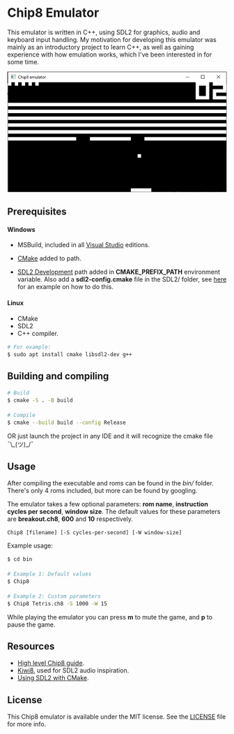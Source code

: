 ﻿# Chip8 Emulator
This emulator is written in C++, using SDL2 for graphics, audio and keyboard input handling. 
My motivation for developing this emulator was mainly as an introductory project to learn C++,
as well as gaining experience with how emulation works, which I've been interested in for some time.

![Image of emulator running Breakout game](images/gameplay.png)

## Prerequisites 

#### Windows
- MSBuild, included in all [Visual Studio](https://visualstudio.microsoft.com/) editions.

- [CMake](https://cmake.org/) added to path.

- [SDL2 Development](https://www.libsdl.org/download-2.0.php) path added in **CMAKE_PREFIX_PATH** environment variable.
Also add a **sdl2-config.cmake** file in the SDL2/ folder, see [here](https://trenki2.github.io/blog/2017/06/02/using-sdl2-with-cmake/)
for an example on how to do this.

#### Linux
- CMake
- SDL2
- C++ compiler.

```bash
# For example:
$ sudo apt install cmake libsdl2-dev g++
```

## Building and compiling
```bash
# Build
$ cmake -S . -B build

# Compile
$ cmake --build build --config Release	
```

OR just launch the project in any IDE and it will recognize the cmake file ¯\\\_(ツ)\_/¯
## Usage
After compiling the executable and roms can be found in the *bin/* folder. There's only 4 roms included,
but more can be found by googling. 

The emulator takes a few optional parameters: **rom name**, 
**instruction cycles per second**, **window size**. The default values for these
parameters are **breakout.ch8**, **600** and **10** respectively.
```
Chip8 [filename] [-S cycles-per-second] [-W window-size]
```

Example usage:
```bash
$ cd bin

# Example 1: Default values
$ Chip8

# Example 2: Custom parameters
$ Chip8 Tetris.ch8 -S 1000 -W 15
```


While playing the emulator you can press **m** to mute the game, and **p** to pause the game.

## Resources
- [High level Chip8 guide](https://tobiasvl.github.io/blog/write-a-chip-8-emulator/).
- [Kiwi8](https://github.com/tomdaley92/kiwi-8), used for SDL2 audio inspiration.
- [Using SDL2 with CMake](https://trenki2.github.io/blog/2017/06/02/using-sdl2-with-cmake/).

## License

This Chip8 emulator is available under the MIT license. See the [LICENSE](LICENSE) file for more info.